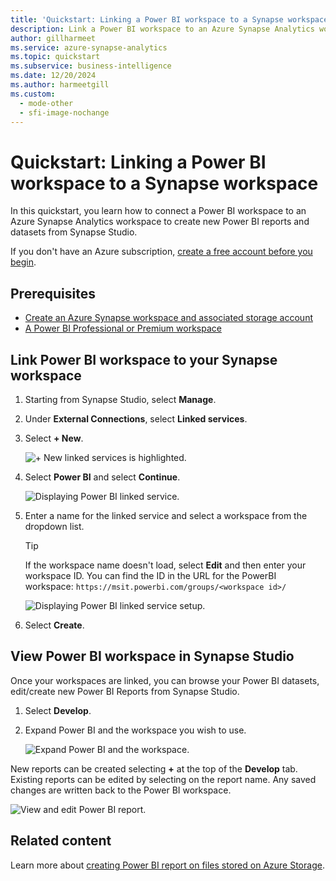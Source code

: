 ```yaml
---
title: 'Quickstart: Linking a Power BI workspace to a Synapse workspace'
description: Link a Power BI workspace to an Azure Synapse Analytics workspace by following the steps in this guide.
author: gillharmeet
ms.service: azure-synapse-analytics
ms.topic: quickstart
ms.subservice: business-intelligence
ms.date: 12/20/2024
ms.author: harmeetgill
ms.custom:
  - mode-other
  - sfi-image-nochange
---
```


# Quickstart: Linking a Power BI workspace to a Synapse workspace

In this quickstart, you learn how to connect a Power BI workspace to an Azure Synapse Analytics workspace to create new Power BI reports and datasets from Synapse Studio.

If you don't have an Azure subscription, [create a free account before you begin](https://azure.microsoft.com/free/).

## Prerequisites

- [Create an Azure Synapse workspace and associated storage account](quickstart-create-workspace.md)
- [A Power BI Professional or Premium workspace](/power-bi/service-create-the-new-workspaces)

## Link Power BI workspace to your Synapse workspace

1. Starting from Synapse Studio, select **Manage**.

1. Under **External Connections**, select **Linked services**.

1. Select **+ New**.

    ![+ New linked services is highlighted.](media/quickstart-link-powerbi/new-highlighted.png)

1. Select **Power BI** and select **Continue**.

    ![Displaying Power BI linked service.](media/quickstart-link-powerbi/powerbi-linked-service.png)

1. Enter a name for the linked service and select a workspace from the dropdown list.

    >[!TIP]
    >If the workspace name doesn't load, select **Edit** and then enter your workspace ID. You can find the ID in the URL for the PowerBI workspace: `https://msit.powerbi.com/groups/<workspace id>/`

    ![Displaying Power BI linked service setup.](media/quickstart-link-powerbi/workspace-link-dialog.png)

1. Select **Create**.

## View Power BI workspace in Synapse Studio

Once your workspaces are linked, you can browse your Power BI datasets, edit/create new Power BI Reports from Synapse Studio.

1. Select **Develop**.

1. Expand Power BI and the workspace you wish to use.

    ![Expand Power BI and the workspace.](media/quickstart-link-powerbi/develop-expand-powerbi.png)

New reports can be created selecting **+** at the top of the **Develop** tab. Existing reports can be edited by selecting on the report name. Any saved changes are written back to the Power BI workspace.

![View and edit Power BI report.](media/quickstart-link-powerbi/powerbi-report.png)

## Related content

Learn more about [creating Power BI report on files stored on Azure Storage](sql/tutorial-connect-power-bi-desktop.md).
